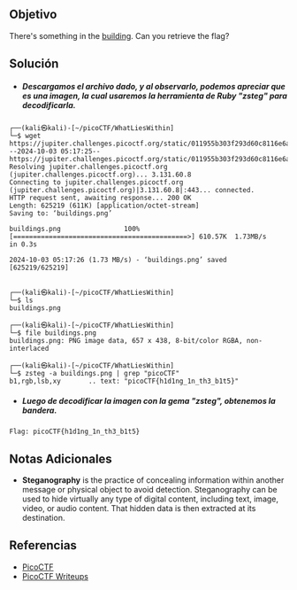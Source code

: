 ## Objetivo
There's something in the [building](https://jupiter.challenges.picoctf.org/static/011955b303f293d60c8116e6a4c5c84f/buildings.png). 
Can you retrieve the flag?
## Solución
- ##### Descargamos el archivo dado, y al observarlo, podemos apreciar que es una imagen, la cual usaremos la herramienta de Ruby "zsteg" para decodificarla.
```
┌──(kali㉿kali)-[~/picoCTF/WhatLiesWithin]
└─$ wget https://jupiter.challenges.picoctf.org/static/011955b303f293d60c8116e6a4c5c84f/buildings.png
--2024-10-03 05:17:25--  https://jupiter.challenges.picoctf.org/static/011955b303f293d60c8116e6a4c5c84f/buildings.png
Resolving jupiter.challenges.picoctf.org (jupiter.challenges.picoctf.org)... 3.131.60.8
Connecting to jupiter.challenges.picoctf.org (jupiter.challenges.picoctf.org)|3.131.60.8|:443... connected.
HTTP request sent, awaiting response... 200 OK
Length: 625219 (611K) [application/octet-stream]
Saving to: ‘buildings.png’

buildings.png                100%[============================================>] 610.57K  1.73MB/s    in 0.3s    

2024-10-03 05:17:26 (1.73 MB/s) - ‘buildings.png’ saved [625219/625219]

                                                                                                                  
┌──(kali㉿kali)-[~/picoCTF/WhatLiesWithin]
└─$ ls
buildings.png
                                                                                                                  
┌──(kali㉿kali)-[~/picoCTF/WhatLiesWithin]
└─$ file buildings.png
buildings.png: PNG image data, 657 x 438, 8-bit/color RGBA, non-interlaced
                                                                                                                  
┌──(kali㉿kali)-[~/picoCTF/WhatLiesWithin]
└─$ zsteg -a buildings.png | grep "picoCTF"
b1,rgb,lsb,xy       .. text: "picoCTF{h1d1ng_1n_th3_b1t5}"

```

- ##### Luego de decodificar la imagen con la gema "zsteg", obtenemos la bandera.
```
Flag: picoCTF{h1d1ng_1n_th3_b1t5}
```
## Notas Adicionales
- **Steganography** is the practice of concealing information within another message or physical object to avoid detection. Steganography can be used to hide virtually any type of digital content, including text, image, video, or audio content. That hidden data is then extracted at its destination.
## Referencias
- [PicoCTF](https://play.picoctf.org)
- [PicoCTF Writeups](https://www.youtube.com/playlist?list=PLDo9DMLZyP6kTZ8Td37-LdbAx4-yNfHBl&authuser=0)